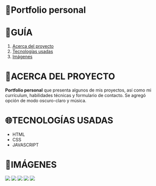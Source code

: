 # **📂Portfolio personal**

# **📑GUÍA**

<ol>
     <li><a href="#acerca-del-proyecto">Acerca del proyecto</a></li>
     <li><a href="#tecnologías-usadas">Tecnologías usadas</a></li>
     <li><a href="#imágenes">Imágenes</a></li>
</ol>

# **💬ACERCA DEL PROYECTO**

**Portfolio personal** que presenta algunos de mis proyectos, así como mi currículum, habilidades técnicas y formulario de contacto.
Se agregó opción de modo oscuro-claro y música.

# **🌐TECNOLOGÍAS USADAS**

* HTML
* CSS
* JAVASCRIPT


# **📸IMÁGENES**

![]((https://res.cloudinary.com/carina-bosio/image/upload/v1694529106/01_v9dkds.png))
![]([https://res.cloudinary.com/dos3i5jqy/image/upload/v1677756437/custom-sports/customsports2_c2u5yk.jpg](https://res.cloudinary.com/carina-bosio/image/upload/v1694529107/02_jojxwj.png))
![]([https://res.cloudinary.com/dos3i5jqy/image/upload/v1677756436/custom-sports/customsports3_vrdpde.jpg](https://res.cloudinary.com/carina-bosio/image/upload/v1694529107/03_wpfslv.png))
![]([https://res.cloudinary.com/dos3i5jqy/image/upload/v1677756437/custom-sports/customsports4_iyegjw.jpg](https://res.cloudinary.com/carina-bosio/image/upload/v1694529108/04_xjv33r.png))
![]([https://res.cloudinary.com/dos3i5jqy/image/upload/v1677756437/custom-sports/customports5_wdpqsr.jpg](https://res.cloudinary.com/carina-bosio/image/upload/v1694529107/05_uomfih.png)https://res.cloudinary.com/carina-bosio/image/upload/v1694529107/05_uomfih.png)




